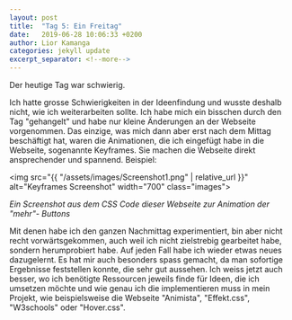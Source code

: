 ```yaml
---
layout: post
title:  "Tag 5: Ein Freitag"
date:   2019-06-28 10:06:33 +0200
author: Lior Kamanga
categories: jekyll update
excerpt_separator: <!--more-->
---
```

Der heutige Tag war schwierig.
<!--more-->
Ich hatte grosse Schwierigkeiten in der Ideenfindung und wusste deshalb nicht, wie ich weiterarbeiten sollte. Ich habe mich ein bisschen durch den Tag "gehangelt" und habe nur kleine Änderungen an der Webseite vorgenommen.
Das einzige, was mich dann aber erst nach dem Mittag beschäftigt hat, waren die Animationen, die ich eingefügt habe in die Webseite, sogenannte Keyframes. Sie machen die Webseite direkt ansprechender und spannend. Beispiel:


<img src="{{ "/assets/images/Screenshot1.png" | relative_url }}" alt="Keyframes Screenshot" width="700" class="images">

<p class="textCenter"><em>Ein Screenshot aus dem CSS Code dieser Webseite zur Animation der "mehr"- Buttons</em></p>


Mit denen habe ich den ganzen Nachmittag experimentiert, bin aber nicht recht vorwärtsgekommen, auch weil ich nicht zielstrebig gearbeitet habe, sondern herumprobiert habe. Auf jeden Fall habe ich wieder etwas neues dazugelernt. Es hat mir auch besonders spass gemacht, da man sofortige Ergebnisse feststellen konnte, die sehr gut aussehen. Ich weiss jetzt auch besser, wo ich benötigte Ressourcen jeweils finde für Ideen, die ich umsetzen möchte und wie genau ich die implementieren muss in mein Projekt, wie beispielsweise die Webseite "Animista", "Effekt.css", "W3schools" oder "Hover.css".